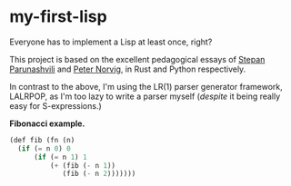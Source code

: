 # my-first-lisp

Everyone has to implement a Lisp at least once, right?

This project is based on the excellent pedagogical essays of
[Stepan Parunashvili](https://stopa.io/post/222) and
[Peter Norvig](https://norvig.com/lispy.html), in Rust and Python respectively.

In contrast to the above, I'm using the LR(1) parser generator framework,
LALRPOP, as I'm too lazy to write a parser myself (_despite_ it being really
easy for S-expressions.)

**Fibonacci example.**

```lisp
(def fib (fn (n)
  (if (= n 0) 0
      (if (= n 1) 1
          (+ (fib (- n 1))
             (fib (- n 2)))))))
```
